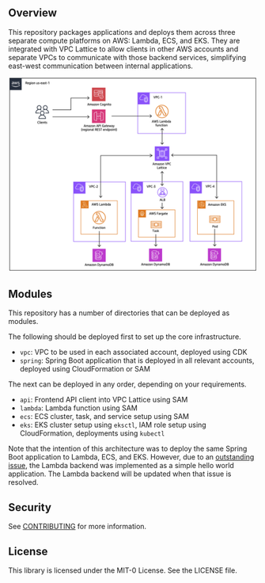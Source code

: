 ## Overview
This repository packages applications and deploys them across three separate compute platforms on AWS: Lambda, ECS, and EKS. They are integrated with VPC Lattice to allow clients in other AWS accounts and separate VPCs to communicate with those backend services, simplifying east-west communication between internal applications.

![architecture](assets/architecture.png)

## Modules
This repository has a number of directories that can be deployed as modules.

The following should be deployed first to set up the core infrastructure.
* `vpc`: VPC to be used in each associated account, deployed using CDK
* `spring`: Spring Boot application that is deployed in all relevant accounts, deployed using CloudFormation or SAM

The next can be deployed in any order, depending on your requirements.
* `api`: Frontend API client into VPC Lattice using SAM
* `lambda`: Lambda function using SAM
* `ecs`: ECS cluster, task, and service setup using SAM
* `eks`: EKS cluster setup using `eksctl`, IAM role setup using CloudFormation, deployments using `kubectl`

Note that the intention of this architecture was to deploy the same Spring Boot application to Lambda, ECS, and EKS. However, due to an [outstanding issue](https://github.com/awslabs/aws-serverless-java-container/issues/639), the Lambda backend was implemented as a simple hello world application. The Lambda backend will be updated when that issue is resolved.

## Security
See [CONTRIBUTING](CONTRIBUTING.md#security-issue-notifications) for more information.

## License
This library is licensed under the MIT-0 License. See the LICENSE file.